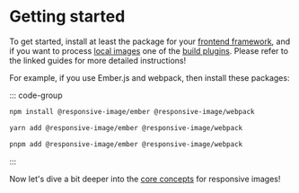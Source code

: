 # Getting started

To get started, install at least the package for your [frontend framework](../frameworks/index.md), and if you want to process [local images](../usage/local-images.md) one of the [build plugins](../build/index.md). Please refer to the linked guides for more detailed instructions!

For example, if you use Ember.js and webpack, then install these packages:

::: code-group

```bash [npm]
npm install @responsive-image/ember @responsive-image/webpack
```

```bash [yarn]
yarn add @responsive-image/ember @responsive-image/webpack
```

```bash [pnpm]
pnpm add @responsive-image/ember @responsive-image/webpack
```

:::

Now let's dive a bit deeper into the [core concepts](../usage/concepts.md) for responsive images!
